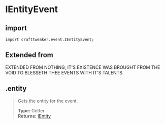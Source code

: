 # IEntityEvent

## import
`import crafttweaker.event.IEntityEvent;`

## Extended from
EXTENDED FROM NOTHING, IT'S EXISTENCE WAS BROUGHT FROM THE VOID TO BLESSETH THEE EVENTS WITH IT'S TALENTS.

## .entity
> Gets the entity for the event.
>
> **Type:** Getter  
> **Returns:** [IEntity](/CraftTweaker/Vanilla/Entities/IEntity.md)